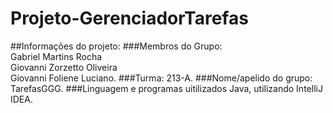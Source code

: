 # Projeto-GerenciadorTarefas
##Informações do projeto:
###Membros do Grupo:  
Gabriel Martins Rocha  
Giovanni Zorzetto Oliveira  
Giovanni Foliene Luciano.
###Turma:
213-A.
###Nome/apelido do grupo: TarefasGGG.
###Linguagem e programas uitilizados
Java, utilizando IntelliJ IDEA.
